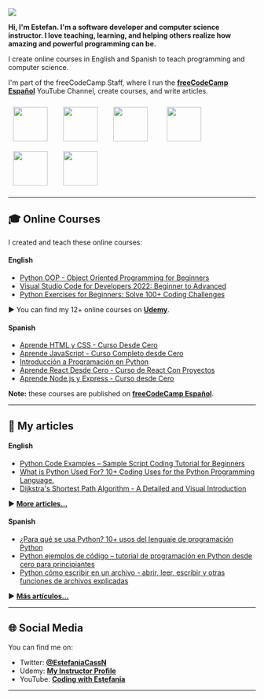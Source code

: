 <img src="./assets/greetings.gif">

<br>

**Hi, I'm Estefan. I'm a software developer and computer science instructor. I love teaching, learning, and helping others realize how amazing and powerful programming can be.**

I create online courses in English and Spanish to teach programming and computer science.

I'm part of the freeCodeCamp Staff, where I run the [**freeCodeCamp Español**](https://www.youtube.com/freecodecampespanol) YouTube Channel, create courses, and write articles.


<img width="70px" 
    height="70px" 
    style="margin: 10px"
    src="./assets/html.svg"> &nbsp;
<img width="70px" 
    height="70px" 
    style="margin: 10px"
    src="./assets/css.svg"> &nbsp;
<img width="70px" 
    height="70px" 
    style="margin: 10px"
    src="./assets/javascript.svg"> &nbsp; &nbsp;
<img width="70px" 
    height="70px" 
    style="margin: 10px"
    src="./assets/python.svg"> &nbsp;
<img width="70px" 
    height="70px" 
    style="margin: 10px"
    src="./assets/react.svg"> &nbsp;
<img width="70px" 
    height="70px" 
    style="margin: 10px"
    src="./assets/node.svg">

-----

## 🎓 Online Courses

I created and teach these online courses:

#### English

- [Python OOP - Object Oriented Programming for Beginners](https://www.udemy.com/course/python-object-oriented-programming-oop/)
- [Visual Studio Code for Developers 2022: Beginner to Advanced](https://www.udemy.com/course/learn-visual-studio-code-vscode-course/)
- [Python Exercises for Beginners: Solve 100+ Coding Challenges](https://www.udemy.com/course/python-exercises-for-beginners-solve-coding-challenges/)

▶ You can find my 12+ online courses on [**Udemy**](https://www.udemy.com/user/estefania-cn/). 

#### Spanish

- [Aprende HTML y CSS - Curso Desde Cero](https://www.youtube.com/watch?v=XqFR2lqBYPs)
- [Aprende JavaScript - Curso Completo desde Cero](https://www.youtube.com/watch?v=ivdTnPl1ND0)
- [Introducción a Programación en Python](https://www.youtube.com/watch?v=DLikpfc64cA)
- [Aprende React Desde Cero - Curso de React Con Proyectos](https://www.youtube.com/watch?v=6Jfk8ic3KVk)
- [Aprende Node.js y Express - Curso desde Cero](https://www.youtube.com/watch?v=1hpc70_OoAg)

**Note:** these courses are published on [**freeCodeCamp Español**](https://www.youtube.com/freecodecampespanol). 

--------



## 📘 My articles 

#### English

- [Python Code Examples – Sample Script Coding Tutorial for Beginners](https://www.freecodecamp.org/news/python-code-examples-sample-script-coding-tutorial-for-beginners/)
- [What is Python Used For? 10+ Coding Uses for the Python Programming Language.](https://www.freecodecamp.org/news/what-is-python-used-for-10-coding-uses-for-the-python-programming-language/)
- [Dijkstra's Shortest Path Algorithm - A Detailed and Visual Introduction](https://www.freecodecamp.org/news/dijkstras-shortest-path-algorithm-visual-introduction/)


▶ [**More articles...**](https://freecodecamp.org/news/author/estefaniacn)

#### Spanish

- [¿Para qué se usa Python? 10+ usos del lenguaje de programación Python](https://www.freecodecamp.org/espanol/news/para-que-se-usa-python-10-usos-del-lenguaje-de-programacion-python/)
- [Python ejemplos de código – tutorial de programación en Python desde cero para principiantes](https://www.freecodecamp.org/espanol/news/python-ejemplos-de-codigo-tutorial-de-programacion-en-python-desde-cero-para-principiantes/)
- [Python cómo escribir en un archivo - abrir, leer, escribir y otras funciones de archivos explicadas](https://www.freecodecamp.org/espanol/news/python-como-escribir-en-un-archivo-abrir-leer-escribir-y-otras-funciones-de-archivos-explicadas/)

▶ [**Más artículos...**](https://www.freecodecamp.org/espanol/news/author/estefaniacn)

--------


## 🌐 Social Media

You can find me on:

- Twitter: [**@EstefaniaCassN**](https://twitter.com/EstefaniaCassN)
- Udemy: [**My Instructor Profile**](https://www.udemy.com/user/estefania-cn/)
- YouTube: [**Coding with Estefania**](https://www.youtube.com/codingwithestefania) 
 
--------
